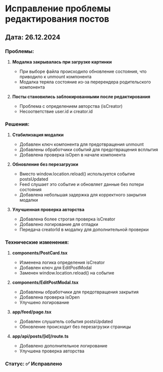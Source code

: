 # Исправление проблемы редактирования постов

## Дата: 26.12.2024

### Проблемы:

1. **Модалка закрывалась при загрузке картинки**
   - При выборе файла происходило обновление состояния, что приводило к unmount компонента
   - Модалка теряла состояние из-за перерендера родительского компонента

2. **Посты становились заблокированными после редактирования**
   - Проблема с определением авторства (isCreator)
   - Несоответствие user.id и creator.id

### Решения:

1. **Стабилизация модалки**
   - Добавлен ключ компонента для предотвращения unmount
   - Добавлены обработчики событий для предотвращения всплытия
   - Добавлена проверка isOpen в начале компонента

2. **Обновление без перезагрузки**
   - Вместо window.location.reload() используется событие postsUpdated
   - Feed слушает это событие и обновляет данные без потери состояния
   - Добавлена небольшая задержка для корректного закрытия модалки

3. **Улучшенная проверка авторства**
   - Добавлена более строгая проверка isCreator
   - Добавлено логирование для отладки
   - Передача creatorId в модалку для дополнительной проверки

### Технические изменения:

1. **components/PostCard.tsx**
   - Изменена логика определения isCreator
   - Добавлен ключ для EditPostModal
   - Заменен window.location.reload() на событие

2. **components/EditPostModal.tsx**
   - Добавлены обработчики для предотвращения закрытия
   - Добавлена проверка isOpen
   - Улучшено логирование

3. **app/feed/page.tsx**
   - Добавлен слушатель события postsUpdated
   - Обновление происходит без перезагрузки страницы

4. **app/api/posts/[id]/route.ts**
   - Добавлено дополнительное логирование
   - Улучшена проверка авторства

### Статус: ✅ Исправлено 